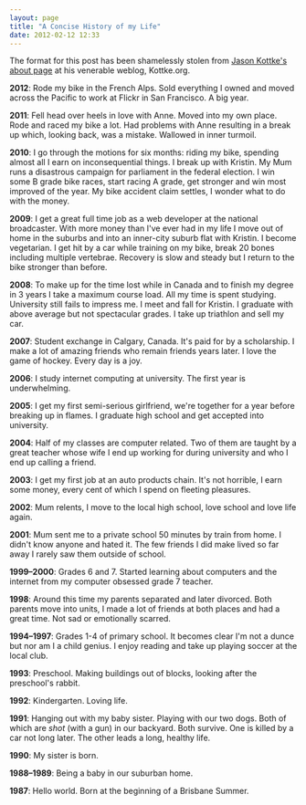 ```yaml
---
layout: page
title: "A Concise History of my Life"
date: 2012-02-12 12:33
---
```


The format for this post has been shamelessly stolen from [Jason Kottke's about page](http://kottke.org/about/) at his venerable weblog, Kottke.org.

**2012**: Rode my bike in the French Alps. Sold everything I owned and moved across the Pacific to work at Flickr in San Francisco. A big year.

**2011**: Fell head over heels in love with Anne. Moved into my own place. Rode and raced my bike a lot. Had problems with Anne resulting in a break up which, looking back, was a mistake. Wallowed in inner turmoil.

**2010**: I go through the motions for six months: riding my bike, spending almost all I earn on inconsequential things. I break up with Kristin. My Mum runs a disastrous campaign for parliament in the federal election. I win some B grade bike races, start racing A grade, get stronger and win most improved of the year. My bike accident claim settles, I wonder what to do with the money.

**2009**: I get a great full time job as a web developer at the national broadcaster. With more money than I've ever had in my life I move out of home in the suburbs and into an inner-city suburb flat with Kristin. I become vegetarian. I get hit by a car while training on my bike, break 20 bones including multiple vertebrae. Recovery is slow and steady but I return to the bike stronger than before.

**2008**: To make up for the time lost while in Canada and to finish my degree in 3 years I take a maximum course load. All my time is spent studying. University still fails to impress me. I meet and fall for Kristin. I graduate with above average but not spectacular grades. I take up triathlon and sell my car.

**2007**: Student exchange in Calgary, Canada. It's paid for by a scholarship.  I make a lot of amazing friends who remain friends years later. I love the game of hockey. Every day is a joy.

**2006**: I study internet computing at university. The first year is underwhelming.

**2005**: I get my first semi-serious girlfriend, we're together for a year before breaking up in flames. I graduate high school and get accepted into university.

**2004**: Half of my classes are computer related. Two of them are taught by a great teacher whose wife I end up working for during university and who I end up calling a friend.

**2003**: I get my first job at an auto products chain. It's not horrible, I earn some money, every cent of which I spend on fleeting pleasures.

**2002**: Mum relents, I move to the local high school, love school and love life again.

**2001**: Mum sent me to a private school 50 minutes by train from home. I didn't know anyone and hated it. The few friends I did make lived so far away I rarely saw them outside of school.

**1999–2000**: Grades 6 and 7. Started learning about computers and the internet from my computer obsessed grade 7 teacher.

**1998**: Around this time my parents separated and later divorced. Both parents move into units, I made a lot of friends at both places and had a great time. Not sad or emotionally scarred.

**1994–1997**: Grades 1-4 of primary school. It becomes clear I'm not a dunce but nor am I a child genius. I enjoy reading and take up playing soccer at the local club.

**1993**: Preschool. Making buildings out of blocks, looking after the preschool's rabbit.

**1992**: Kindergarten. Loving life. 

**1991**: Hanging out with my baby sister. Playing with our two dogs. Both of which are *shot* (with a gun) in our backyard. Both survive. One is killed by a car not long later. The other leads a long, healthy life.

**1990**: My sister is born.

**1988–1989**: Being a baby in our suburban home.

**1987**: Hello world. Born at the beginning of a Brisbane Summer.
